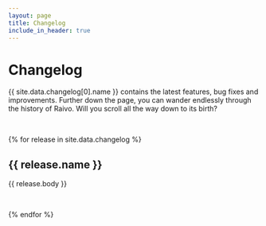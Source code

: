 ```yaml
---
layout: page
title: Changelog
include_in_header: true
---
```


# Changelog

{{ site.data.changelog[0].name }} contains the latest features, bug fixes and improvements. Further down the page, you can wander endlessly through the history of Raivo. Will you scroll all the way down to its birth?

<br>

{% for release in site.data.changelog %}

## **{{ release.name }}**

{{ release.body }}

<br>

{% endfor %}

